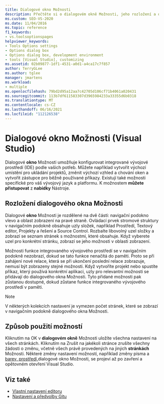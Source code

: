 ```yaml
---
title: Dialogové okno Možnosti
description: Přečtěte si o dialogovém okně Možnosti, jeho rozložení a o tom, jak vizuální studia aplikují vybrané možnosti na vaše projekty a řešení.
ms.custom: SEO-VS-2020
ms.date: 11/04/2016
ms.topic: reference
f1_keywords:
- vs.toolsoptionspages
helpviewer_keywords:
- Tools Options settings
- Options dialog box
- Options dialog box, development environment
- tools [Visual Studio], customizing
ms.assetid: 02b09877-1df1-4531-a0d1-a4ca17c7f857
author: TerryGLee
ms.author: tglee
manager: jmartens
ms.workload:
- multiple
ms.openlocfilehash: 79bd2d95a12aa7c42705d106cf71b4061a020431
ms.sourcegitcommit: 113b7df611583307d3965984233a33355d6b0318
ms.translationtype: MT
ms.contentlocale: cs-CZ
ms.lasthandoff: 06/16/2021
ms.locfileid: "112126538"
---
```

# <a name="options-dialog-box-visual-studio"></a>Dialogové okno Možnosti (Visual Studio)

Dialogové **okno** Možnosti umožňuje konfigurovat integrované vývojové prostředí (IDE) podle vašich potřeb. Můžete například vytvořit výchozí umístění pro ukládání projektů, změnit výchozí vzhled a chování oken a vytvořit zástupce pro běžně používané příkazy. Existují také možnosti specifické pro váš vývojový jazyk a platformu. K možnostem **můžete přistupovat** z **nabídky** Nástroje.

## <a name="layout-of-the-options-dialog-box"></a>Rozložení dialogového okna Možnosti

Dialogové **okno** Možnosti je rozdělené na dvě části: navigační podokno vlevo a oblast zobrazení na pravé straně. Ovládací prvek stromové struktury v navigačním podokně obsahuje uzly složek, například Prostředí, Textový editor, Projekty a řešení a Source Control. Rozbalte libovolný uzel složky a zobrazí se seznam stránek s možnostmi, které obsahuje. Když vyberete uzel pro konkrétní stránku, zobrazí se jeho možnosti v oblasti zobrazení.

Možnosti funkce integrovaného vývojového prostředí se v navigačním podokně nezobrazí, dokud se tato funkce nenačítá do paměti. Proto se při zahájení nové relace, která se při ukončení poslední relace zobrazuje, nemusí být zobrazeny stejné možnosti. Když vytvoříte projekt nebo spustíte příkaz, který používá konkrétní aplikaci, uzly pro relevantní možnosti se přidávají do dialogového okna Možnosti. Tyto přidané možnosti pak zůstanou dostupné, dokud zůstane funkce integrovaného vývojového prostředí v paměti.

> [!NOTE]
> V některých kolekcích nastavení je vymezen počet stránek, které se zobrazí v navigačním podokně dialogového okna Možnosti.

## <a name="how-options-are-applied"></a>Způsob použití možností

Kliknutím na OK v **dialogovém okně** Možnosti uložíte všechna nastavení na všech stránkách. Kliknutím na Zrušit na jakékoli stránce zrušíte všechny žádosti o změnu, včetně všech právě provedených na jiných **stránkách** Možnosti. Některé změny nastavení možností, například změny písma a [barev, prostředí,](../../ide/reference/fonts-and-colors-environment-options-dialog-box.md)dialogové okno Možnosti, se projeví až po zavření a opětovném otevření Visual Studio.

## <a name="see-also"></a>Viz také

- [Vlastní nastavení editoru](../how-to-change-text-case-in-the-editor.md)
- [Nastavení a předvolby Gitu](../../version-control/git-settings.md)
